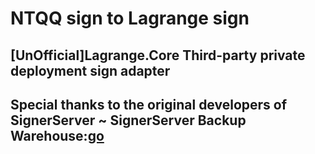 # NTQQ sign to Lagrange sign
[UnOfficial]Lagrange.Core Third-party private deployment sign adapter
---
Special thanks to the original developers of SignerServer ~
SignerServer Backup Warehouse:[go](https://github.com/TsukishiroStudio/SignerServer)
---
